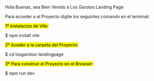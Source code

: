 Hola Buenas, sea Bien Venido a Los Garotos Landing Page:

Para acceder a el Proyecto digite los seguintes comando en el terminal:

<mark> 1º Instalacion de Vite: </mark>

$ npm install vite

<mark> 2º Aceder a la carpeta del Proyecto: </mark>

$ cd losgarotos-landingpage

<mark> 3º Para construir el Proyecto en el Browser: </mark>

$ npm run dev
